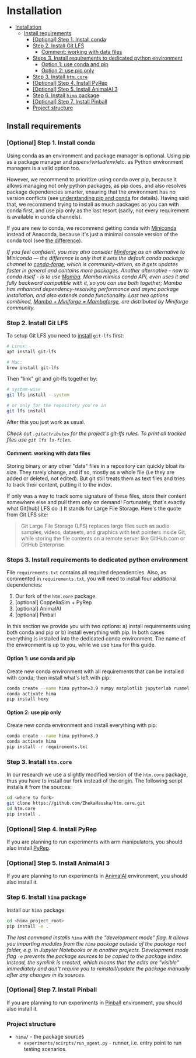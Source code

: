 # Installation

- [Installation](#installation)
  - [Install requirements](#install-requirements)
    - [\[Optional\] Step 1. Install conda](#optional-step-1-install-conda)
    - [Step 2. Install Git LFS](#step-2-install-git-lfs)
      - [Comment: working with data files](#comment-working-with-data-files)
    - [Steps 3. Install requirements to dedicated python environment](#steps-3-install-requirements-to-dedicated-python-environment)
      - [Option 1: use conda and pip](#option-1-use-conda-and-pip)
      - [Option 2: use pip only](#option-2-use-pip-only)
    - [Step 3. Install `htm.core`](#step-3-install-htmcore)
    - [\[Optional\] Step 4. Install PyRep](#optional-step-4-install-pyrep)
    - [\[Optional\] Step 5. Install AnimalAI 3](#optional-step-5-install-animalai-3)
    - [Step 6. Install `hima` package](#step-6-install-hima-package)
    - [\[Optional\] Step 7. Install Pinball](#optional-step-7-install-pinball)
    - [Project structure](#project-structure)

## Install requirements

### [Optional] Step 1. Install conda

Using conda as an environment and package manager is optional. Using pip as a package manager and  _pipenv_/_virtualenv_/etc. as Python environment managers is a valid option too.

However, we recommend to prioritize using conda over pip, because it allows managing not only python packages, as pip does, and also resolves package dependencies smarter, ensuring that the environment has no version conflicts (see [understanding pip and conda](https://www.anaconda.com/blog/understanding-conda-and-pip) for details). Having said that, we recommend trying to install as much packages as you can with conda first, and use pip only as the last resort (sadly, not every requirement is available in conda channels).

If you are new to conda, we recommend getting conda with [Miniconda](https://docs.conda.io/en/latest/miniconda.html) instead of Anaconda, because it's just a minimal console version of the conda tool (see [the difference](https://stackoverflow.com/a/45421527/1094048)).

_If you feel confident, you may also consider [Miniforge](https://github.com/conda-forge/miniforge) as an alternative to Miniconda — the difference is only that it sets the default conda package channel to [conda-forge](https://github.com/conda-forge/miniforge), which is community-driven, so it gets updates faster in general and contains more packages. Another alternative - now to conda itself - is to use [Mamba](https://github.com/mamba-org/mamba). Mamba mimics conda API, even uses it and fully backward compatible with it, so you can use both together; Mamba has enhanced dependency-resolving performance and async package installation, and also extends conda functionality. Last two options combined, [Mamba + Miniforge = Mambaforge](https://github.com/conda-forge/miniforge#mambaforge), are distributed by Miniforge community._

### Step 2. Install Git LFS

To setup Git LFS you need to [install](https://github.com/git-lfs/git-lfs#downloading) `git-lfs` first:

```bash
# Linux:
apt install git-lfs

# Mac:
brew install git-lfs
```

Then "link" git and git-lfs together by:

```bash
# system-wise
git lfs install --system

# or only for the repository you're in
git lfs install
```

After this you just work as usual.

_Check out `.gitattributes` for the project's git-lfs rules. To print all tracked files use `git lfs ls-files`._

#### Comment: working with data files

Storing binary or any other "data" files in a repository can quickly bloat its size. They rarely change, and if so, mostly as a whole file (i.e they are added or deleted, not edited). But git still treats them as text files and tries to track their content, putting it to the index.

If only was a way to track some signature of these files, store their content somewhere else and pull them only on demand! Fortunately, that's exactly what Git[hub] LFS do :) It stands for Large File Storage. Here's the quote from Git LFS site:

> Git Large File Storage (LFS) replaces large files such as audio samples, videos, datasets, and graphics with text pointers inside Git, while storing the file contents on a remote server like GitHub.com or GitHub Enterprise.

### Steps 3. Install requirements to dedicated python environment

File `requirements.txt` contains all required dependencies. Also, as commented in `requirements.txt`, you will need to install four additional dependencies:

1. Our fork of the `htm.core` package.
2. [optional] CoppeliaSim + PyRep
3. [optional] AnimalAI
4. [optional] Pinball

In this section we provide you with two options: a) install requirements using both conda and pip or b) install everything with pip. In both cases everything is installed into the dedicated conda environment. The name of the environment is up to you, while we use `hima` for this guide.

#### Option 1: use conda and pip

Create new conda environment with all requirements that can be installed with conda; then install what's left with pip:

```bash
conda create --name hima python=3.9 numpy matplotlib jupyterlab ruamel.yaml tqdm wandb mock imageio seaborn pygraphviz colormap prettytable pytest
conda activate hima
pip install hexy
```

#### Option 2: use pip only

Create new conda environment and install everything with pip:

```bash
conda create --name hima python=3.9
conda activate hima
pip install -r requirements.txt
```

### Step 3. Install `htm.core`

In our research we use a slightly modified version of the `htm.core` package, thus you have to install our fork instead of the origin. The following script installs it from the sources:

```bash
cd <where to fork>
git clone https://github.com/ZhekaHauska/htm.core.git
cd htm.core
pip install .
```

### [Optional] Step 4. Install PyRep

If you are planning to run experiments with arm manipulators, you should also install [PyRep](https://github.com/stepjam/PyRep).

### [Optional] Step 5. Install AnimalAI 3

If you are planning to run experiments in [AnimalAI](https://github.com/mdcrosby/animal-ai) environment, you should also install it.

### Step 6. Install `hima` package

Install our `hima` package:

```bash
cd <hima_project_root>
pip install -e .
```

_The last command installs `hima` with the "development mode" flag. It allows you importing modules from the `hima` package outside of the package root folder, e.g. in Jupyter Notebooks or in another projects. Development mode flag `-e` prevents the package sources to be copied to the package index. Instead, the symlink is created, which means that the edits are "visible" immediately and don't require you to reinstall/update the package manually after any changes in its sources._

### [Optional] Step 7. Install Pinball

If you are planning to run experiments in [Pinball](https://github.com/ZhekaHauska/pinball) environment, you should also install it.

### Project structure

- `hima/` - the package sources
  - `experiments/scirpts/run_agent.py` - runner, i.e. entry point to run testing scenarios.
